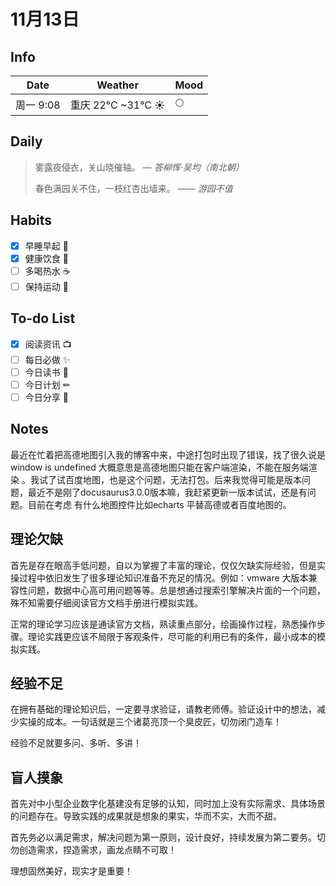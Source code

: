 # 11月13日

## Info

| Date    |  Weather          | Mood |
|---------|-------------------|-----|
| 周一 9:08 | 重庆 22°C ~31°C  ☀️ | 🌕  |

## Daily

> 雾露夜侵衣，关山晓催轴。
> — *答柳恽·吴均（南北朝）*
> 
> 春色满园关不住，一枝红杏出墙来。 
> —— *游园不值*


## Habits

- [x] 早睡早起 🌃
- [x] 健康饮食 🥗
- [ ] 多喝热水 ☕️
- [ ] 保持运动 💪

## To-do List

- [x] 阅读资讯 📺
- [ ] 每日必做 ✨
- [ ] 今日读书 📖
- [ ] 今日计划 ✏
- [ ] 今日分享 📌

## Notes
最近在忙着把高德地图引入我的博客中来，中途打包时出现了错误，找了很久说是window is undefined 大概意思是高德地图只能在客户端渲染，不能在服务端渲染
。我试了试百度地图，也是这个问题，无法打包。后来我觉得可能是版本问题，最近不是刚了docusaurus3.0.0版本嘛，我赶紧更新一版本试试，还是有问题。目前在考虑
有什么地图控件比如echarts 平替高德或者百度地图的。

## 理论欠缺

首先是存在眼高手低问题，自以为掌握了丰富的理论，仅仅欠缺实际经验，但是实操过程中依旧发生了很多理论知识准备不充足的情况。例如：vmware 大版本兼容性问题，数据中心高可用问题等等。总是想通过搜索引擎解决片面的一个问题，殊不知需要仔细阅读官方文档手册进行模拟实践。

正常的理论学习应该是通读官方文档，熟读重点部分，绘画操作过程，熟悉操作步骤。理论实践更应该不局限于客观条件，尽可能的利用已有的条件，最小成本的模拟实践。

## 经验不足

在拥有基础的理论知识后，一定要寻求验证，请教老师傅。验证设计中的想法，减少实操的成本。一句话就是三个诸葛亮顶一个臭皮匠，切勿闭门造车！

经验不足就要多问、多听、多讲！

## 盲人摸象

首先对中小型企业数字化基建没有足够的认知，同时加上没有实际需求、具体场景的问题存在。导致实践的成果就是想象的果实，华而不实，大而不甜。

首先务必以满足需求，解决问题为第一原则，设计良好，持续发展为第二要务。切勿创造需求，捏造需求，画龙点睛不可取！

理想固然美好，现实才是重要！